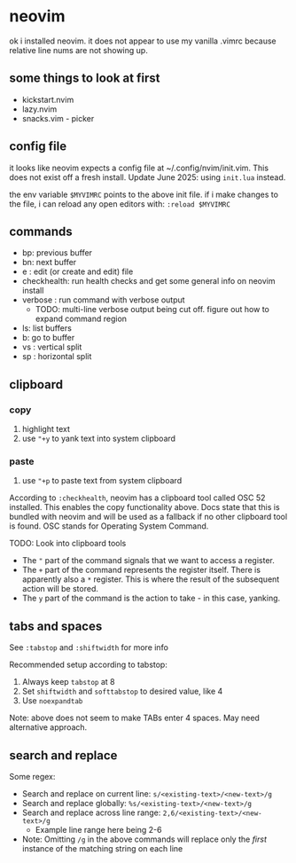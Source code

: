 # neovim

ok i installed neovim. it does not appear to use my vanilla .vimrc because relative line nums are not showing up. 


## some things to look at first

- kickstart.nvim
- lazy.nvim
- snacks.vim - picker

## config file

it looks like neovim expects a config file at ~/.config/nvim/init.vim. This does not exist off a fresh install. Update June 2025: using `init.lua` instead.

the env variable `$MYVIMRC` points to the above init file. if i make changes to the file, i can reload any open editors with: `:reload $MYVIMRC`

## commands

- bp: previous buffer
- bn: next buffer
- e <filename>: edit (or create and edit) file
- checkhealth: run health checks and get some general info on neovim install
- verbose <command>: run command with verbose output
  - TODO: multi-line verbose output being cut off. figure out how to expand command region
- ls: list buffers
- b<num>: go to buffer <num>
- vs <filename>: vertical split
- sp <filename>: horizontal split

## clipboard

### copy

1. highlight text
2. use `"+y` to yank text into system clipboard

### paste

1. use `"+p` to paste text from system clipboard

According to `:checkhealth`, neovim has a clipboard tool called OSC 52 installed. This enables the copy functionality above. Docs state that this is bundled with neovim and will be used as a fallback if no other clipboard tool is found. OSC stands for Operating System Command.

TODO: Look into clipboard tools

- The `"` part of the command signals that we want to access a register.
- The `+` part of the command represents the register itself. There is apparently also a `*` register. This is where the result of the subsequent action will be stored.
- The `y` part of the command is the action to take - in this case, yanking.

## tabs and spaces

See `:tabstop` and `:shiftwidth` for more info

Recommended setup according to tabstop:
1. Always keep `tabstop` at 8
2. Set `shiftwidth` and `softtabstop` to desired value, like 4
3. Use `noexpandtab`

Note: above does not seem to make TABs enter 4 spaces. May need alternative approach.

## search and replace

Some regex:
- Search and replace on current line: `s/<existing-text>/<new-text>/g`
- Search and replace globally: `%s/<existing-text>/<new-text>/g`
- Search and replace across line range: `2,6/<existing-text>/<new-text>/g`
  - Example line range here being 2-6
- Note: Omitting `/g` in the above commands will replace only the *first* instance of the matching string on each line

